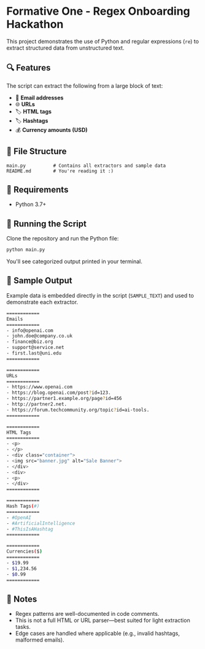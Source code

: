 
# Formative One - Regex Onboarding Hackathon

This project demonstrates the use of Python and regular expressions (`re`) to extract structured data from unstructured text.

## 🔍 Features

The script can extract the following from a large block of text:

* 📧 **Email addresses**
* 🌐 **URLs**
* 🏷️ **HTML tags**
* 🏷️ **Hashtags**
* 💰 **Currency amounts (USD)**

## 📁 File Structure

```
main.py          # Contains all extractors and sample data
README.md        # You're reading it :)
```

## 🧰 Requirements

* Python 3.7+

## 🚀 Running the Script

Clone the repository and run the Python file:

```bash
python main.py
```

You'll see categorized output printed in your terminal.

## 🧪 Sample Output

Example data is embedded directly in the script (`SAMPLE_TEXT`) and used to demonstrate each extractor.

```bash
============
Emails
============
- info@openai.com
- john.doe@company.co.uk
- finance@biz.org
- support@service.net
- first.last@uni.edu
============

============
URLs
============
- https://www.openai.com
- https://blog.openai.com/post?id=123.
- https://partner1.example.org/page?id=456
- http://partner2.net.
- https://forum.techcommunity.org/topic?id=ai-tools.
============

============
HTML Tags
============
- <p>
- </p>
- <div class="container">
- <img src="banner.jpg" alt="Sale Banner">
- </div>
- <div>
- <p>
- </div>
============

============
Hash Tags(#)
============
- #OpenAI
- #ArtificialIntelligence
- #ThisIsAHashtag
============

============
Currencies($)
============
- $19.99
- $1,234.56
- $0.99
============
```

## 🧠 Notes

* Regex patterns are well-documented in code comments.
* This is not a full HTML or URL parser—best suited for light extraction tasks.
* Edge cases are handled where applicable (e.g., invalid hashtags, malformed emails).
